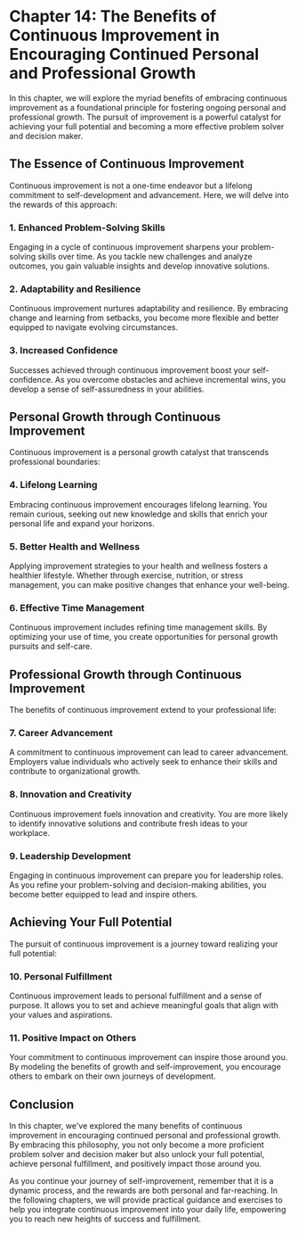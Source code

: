 Chapter 14: The Benefits of Continuous Improvement in Encouraging Continued Personal and Professional Growth
============================================================================================================

In this chapter, we will explore the myriad benefits of embracing continuous improvement as a foundational principle for fostering ongoing personal and professional growth. The pursuit of improvement is a powerful catalyst for achieving your full potential and becoming a more effective problem solver and decision maker.

The Essence of Continuous Improvement
-------------------------------------

Continuous improvement is not a one-time endeavor but a lifelong commitment to self-development and advancement. Here, we will delve into the rewards of this approach:

### 1. **Enhanced Problem-Solving Skills**

Engaging in a cycle of continuous improvement sharpens your problem-solving skills over time. As you tackle new challenges and analyze outcomes, you gain valuable insights and develop innovative solutions.

### 2. **Adaptability and Resilience**

Continuous improvement nurtures adaptability and resilience. By embracing change and learning from setbacks, you become more flexible and better equipped to navigate evolving circumstances.

### 3. **Increased Confidence**

Successes achieved through continuous improvement boost your self-confidence. As you overcome obstacles and achieve incremental wins, you develop a sense of self-assuredness in your abilities.

Personal Growth through Continuous Improvement
----------------------------------------------

Continuous improvement is a personal growth catalyst that transcends professional boundaries:

### 4. **Lifelong Learning**

Embracing continuous improvement encourages lifelong learning. You remain curious, seeking out new knowledge and skills that enrich your personal life and expand your horizons.

### 5. **Better Health and Wellness**

Applying improvement strategies to your health and wellness fosters a healthier lifestyle. Whether through exercise, nutrition, or stress management, you can make positive changes that enhance your well-being.

### 6. **Effective Time Management**

Continuous improvement includes refining time management skills. By optimizing your use of time, you create opportunities for personal growth pursuits and self-care.

Professional Growth through Continuous Improvement
--------------------------------------------------

The benefits of continuous improvement extend to your professional life:

### 7. **Career Advancement**

A commitment to continuous improvement can lead to career advancement. Employers value individuals who actively seek to enhance their skills and contribute to organizational growth.

### 8. **Innovation and Creativity**

Continuous improvement fuels innovation and creativity. You are more likely to identify innovative solutions and contribute fresh ideas to your workplace.

### 9. **Leadership Development**

Engaging in continuous improvement can prepare you for leadership roles. As you refine your problem-solving and decision-making abilities, you become better equipped to lead and inspire others.

Achieving Your Full Potential
-----------------------------

The pursuit of continuous improvement is a journey toward realizing your full potential:

### 10. **Personal Fulfillment**

Continuous improvement leads to personal fulfillment and a sense of purpose. It allows you to set and achieve meaningful goals that align with your values and aspirations.

### 11. **Positive Impact on Others**

Your commitment to continuous improvement can inspire those around you. By modeling the benefits of growth and self-improvement, you encourage others to embark on their own journeys of development.

Conclusion
----------

In this chapter, we've explored the many benefits of continuous improvement in encouraging continued personal and professional growth. By embracing this philosophy, you not only become a more proficient problem solver and decision maker but also unlock your full potential, achieve personal fulfillment, and positively impact those around you.

As you continue your journey of self-improvement, remember that it is a dynamic process, and the rewards are both personal and far-reaching. In the following chapters, we will provide practical guidance and exercises to help you integrate continuous improvement into your daily life, empowering you to reach new heights of success and fulfillment.

